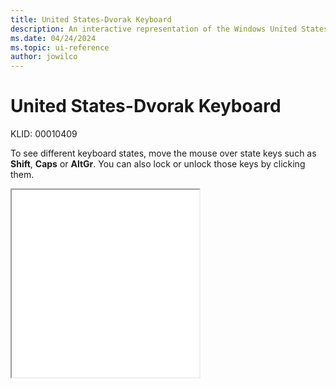 ```yaml
---
title: United States-Dvorak Keyboard
description: An interactive representation of the Windows United States-Dvorak keyboard. To see different keyboard states, click or move the mouse over the state keys.
ms.date: 04/24/2024
ms.topic: ui-reference
author: jowilco
---
```


# United States-Dvorak Keyboard

KLID: 00010409

To see different keyboard states, move the mouse over state keys such as **Shift**, **Caps** or **AltGr**. You can also lock or unlock those keys by clicking them.

<iframe src="kbddv.html" height="300"></iframe>
